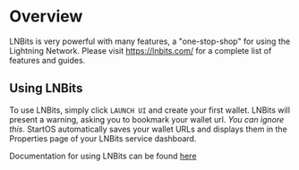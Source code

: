 # Overview

LNBits is very powerful with many features, a "one-stop-shop" for using the Lightning Network. Please visit https://lnbits.com/ for a complete list of features and guides.

## Using LNBits

To use LNBits, simply click `LAUNCH UI` and create your first wallet. LNBits will present a warning, asking you to bookmark your wallet url. _You can ignore this_. StartOS automatically saves your wallet URLs and displays them in the Properties page of your LNBits service dashboard.

Documentation for using LNBits can be found [here](https://docs.start9.com/latest/guides/service-guides/lightning/connecting-lnbits)